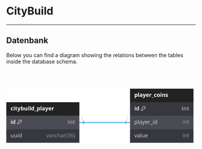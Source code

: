 # CityBuild
___ 

## Datenbank
Below you can find a diagram showing the relations between the tables inside the database schema.

<p align="center" style="padding-top: 10%">
    <img src=".graphics/schema.svg" alt="">
</p>
